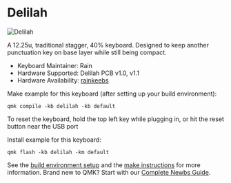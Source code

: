 # Delilah

![Delilah](https://i.imgur.com/TqBZycx.png)

A 12.25u, traditional stagger, 40% keyboard. Designed to keep another punctuation key on base layer while still being compact.

* Keyboard Maintainer: Rain
* Hardware Supported: Delilah PCB v1.0, v1.1
* Hardware Availability: [rainkeebs](https://www.rainkeebs.mx/)


Make example for this keyboard (after setting up your build environment):

    qmk compile -kb delilah -kb default
    
To reset the keyboard, hold the top left key while plugging in, or hit the reset button near the USB port

Install example for this keyboard:

    qmk flash -kb delilah -km default

See the [build environment setup](https://docs.qmk.fm/#/getting_started_build_tools) and the [make instructions](https://docs.qmk.fm/#/getting_started_make_guide) for more information. Brand new to QMK? Start with our [Complete Newbs Guide](https://docs.qmk.fm/#/newbs).
